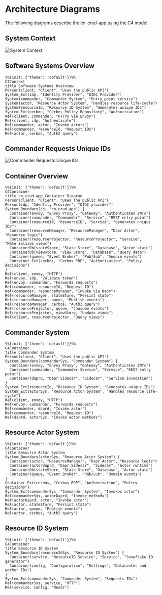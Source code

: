 # Architecture Diagrams

The following diagrams describe the cn-crud-app using the C4 model.

## System Context

![System Context](https://www.plantuml.com/plantuml/svg/ZP9FZzem4CNl-HHJJY0jvD9JJqi1RP5ssoXqrICozW1k7JkTiQ6qwdVlE6osq7zg3l5ayl9xR-pSSbGKK-DWTUA8pIpuY5zYyS9wxPB1H0xsCRRygYn97ISx6_TfanX9PwMF4nsQidNAPyYOet5sKyvUZglSUdouBnibN9BM-eazQKLP51KI1p_Cg1iOFCeoa7Kf4b8wCXp52U8UWRjWSB0AwiNgFKoh9Gz6nJdl-dL8tYWw3RNNb8mWj1_dQgpQTZ22RmN8bQsLzKX3YTieRphJMLzdvuuj0z49sc1zX6qWq8GguWsariWA8WQ33gKa_9oGOqvoRK388P76PSvIzm_pR7678X0EWqQATclHm2RfJoZZXYqaRuK9raYA_9Auoz03_sxreBpQTHFLrvriEfzMDKnr599jMeTDflkT6BD0cC65dTN_wLHH-8YPTU7rtCjkisx361gvarNEVfKP3nQFCWk51l0Wzfd_lIXgT4_7Vtaev-Xy5IOhBpI_RF7v860v_uVqvnQjq1lk7VilVfFzQU0gRPpblMHxdg9OlNdtONs_k5kydGz7nQsmvUV-0G==)

## Software Systems Overview

```mermaid
%%{init: {'theme': 'default'}}%%
C4Context
title Software Systems Overview
Person(client, "Client", "Uses the public API")
System_Ext(idp, "Identity Provider", "OIDC Provider")
System(commander, "Commander System", "Entry point service")
System(actor, "Resource Actor System", "Handles resource life-cycle")
System(resourceId, "Resource ID System", "Generates unique IDs")
System_Ext(cerbos, "Cerbos Policy Repository", "Authorization")
Rel(client, commander, "HTTPs via Envoy")
Rel(client, idp, "Authenticate")
Rel(commander, actor, "Invoke actors")
Rel(commander, resourceId, "Request IDs")
Rel(actor, cerbos, "AuthZ query")
```

## Commander Requests Unique IDs

![Commander Requests Unique IDs](https://www.plantuml.com/plantuml/svg/RP31JiCm38RlVOgmKoUnziA9qr0xGQKDfgAAuvIctXQjTORj2F7sf6WThTWfYVtbzoSlMJI9xrgLkQxJs02LyEc1XIkquLBa7DrPDArlm5EhZY9dVanJqb_9mShHrvw1Z4C1bCIuBZst6ll41KlJsZhD7XRRlbHjrccdMO12QPT_e-wiISw1ZA8j43kC-wXxDQl2CPj7MGZL5e5YCxY5vjLpGX2mysIWQ09I3e_y9hFHg0-_MUMq4kYeXFQYCHuwx4GP0YtMOK1xSiHC39xun6hlI1MvghqvWLm-ZAdf0F64_8-_CU1FF-jbWA-Ttl_zvUrZjruzhrxpU1uj0Pkmu1y=)

## Container Overview

```mermaid
%%{init: {'theme': 'default'}}%%
C4Container
title cn-crud-app Container Diagram
Person(client, "Client", "Uses the public API")
Person(idp, "Identity Provider", "OIDC provider")
System_Boundary(cn, "cn-crud-app") {
  Container(envoy, "Envoy Proxy", "Gateway", "Authenticates JWTs")
  Container(commander, "Commander", "Service", "REST entry point")
  Container(resourceId, "ResourceID", "Service", "Generates unique IDs")
  Container(resourceManager, "ResourceManager", "Dapr Actor", "Resource logic")
  Container(resourceProjector, "ResourceProjector", "Service", "Materializes views")
  ContainerDb(stateStore, "State Store", "Database", "Actor state")
  ContainerDb(viewStore, "View Store", "Database", "Query data")
  Container(queue, "Event Broker", "Pub/Sub", "Domain events")
  Container_Ext(cerbos, "Cerbos PDP", "Authorization", "Policy decisions")
}
Rel(client, envoy, "HTTP")
Rel(envoy, idp, "Validate token")
Rel(envoy, commander, "Forwards requests")
Rel(commander, resourceId, "Request ID")
Rel(commander, resourceManager, "Invoke via Dapr")
Rel(resourceManager, stateStore, "Persist state")
Rel(resourceManager, queue, "Publish events")
Rel(resourceManager, cerbos, "AuthZ query")
Rel(resourceProjector, queue, "Consume events")
Rel(resourceProjector, viewStore, "Update views")
Rel(client, resourceProjector, "Query views")

```

## Commander System

```mermaid
%%{init: {'theme': 'default'}}%%
C4Container
title Commander System
Person(client, "Client", "Uses the public API")
System_Boundary(commanderSys, "Commander System") {
  Container(envoy, "Envoy Proxy", "Gateway", "Authenticates JWTs")
  Container(commander, "Commander Service", "Service", "REST entry point")
  Container(daprd, "Dapr Sidecar", "Sidecar", "Service invocation")
}
System_Ext(resourceId, "Resource ID System", "Generates unique IDs")
System_Ext(actorSys, "Resource Actor System", "Handles resource life-cycle")
Rel(client, envoy, "HTTP")
Rel(envoy, commander, "Forwards requests")
Rel(commander, daprd, "Invoke actor")
Rel(commander, resourceId, "Request ID")
Rel(daprd, actorSys, "Invoke actor methods")
```

## Resource Actor System

```mermaid
%%{init: {'theme': 'default'}}%%
C4Container
title Resource Actor System
System_Boundary(actorSys, "Resource Actor System") {
  Container(actor, "ResourceManager", "Dapr Actor", "Resource logic")
  Container(actorDaprd, "Dapr Sidecar", "Sidecar", "Actor runtime")
  ContainerDb(stateStore, "State Store", "Database", "Actor state")
  Container(queue, "Event Broker", "Pub/Sub", "Domain events")
}
Container_Ext(cerbos, "Cerbos PDP", "Authorization", "Policy decisions")
System_Ext(commanderSys, "Commander System", "Invokes actor")
Rel(commanderSys, actorDaprd, "Invoke methods")
Rel(actorDaprd, actor, "Invoke actor")
Rel(actor, stateStore, "Persist state")
Rel(actor, queue, "Publish events")
Rel(actor, cerbos, "AuthZ query")
```

## Resource ID System

```mermaid
%%{init: {'theme': 'default'}}%%
C4Container
title Resource ID System
System_Boundary(resourceIdSys, "Resource ID System") {
  Container(service, "ResourceID Service", "Service", "Snowflake ID generator")
  Container(config, "Configuration", "Settings", "Datacenter and worker IDs")
}
System_Ext(commanderSys, "Commander System", "Requests IDs")
Rel(commanderSys, service, "HTTP")
Rel(service, config, "Reads")
```
